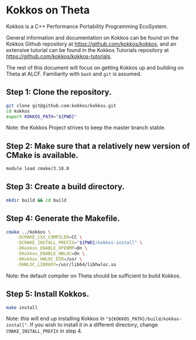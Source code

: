 # Kokkos on Theta

Kokkos is a C++ Performance Portability Programming EcoSystem.
 
General information and documentation on Kokkos can be found on the Kokkos Github repository at
https://github.com/kokkos/kokkos, and an extensive tutorial can be found in the Kokkos Tutorials repository at
https://github.com/kokkos/kokkos-tutorials.
 
The rest of this document will focus on getting Kokkos up and building on Theta at ALCF.
Familiarity with `bash` and `git` is assumed.
 
## Step 1:  Clone the repository.
 
```sh
git clone git@github.com:kokkos/kokkos.git
cd kokkos
export KOKKOS_PATH="${PWD}"
```
 
Note:  the Kokkos Project strives to keep the master branch stable.
 
 
## Step 2:  Make sure that a relatively new version of CMake is available.
 
```sh
module load cmake/3.18.0
```
 
## Step 3:  Create a build directory.
 
```sh
mkdir build && cd build
```
 
 
## Step 4:  Generate the Makefile.
 
```sh
cmake ../kokkos \
    -DCMAKE_CXX_COMPILER=CC \
    -DCMAKE_INSTALL_PREFIX="${PWD}/kokkos-install" \
    -DKokkos_ENABLE_OPENMP=On \
    -DKokkos_ENABLE_HWLOC=On \
    -DKokkos_HWLOC_DIR=/usr \
    -DHWLOC_LIBRARY=/usr/lib64/libhwloc.so
```
 
Note:  the default compiler on Theta should be sufficient to build Kokkos.
 
 
##  Step 5: Install Kokkos.
 
```sh
make install
```
 
Note:  this will end up installing Kokkos in `"${KOKKOS_PATH}/build/kokkos-install"`.  If you wish to install it in a different directory, change `CMAKE_INSTALL_PREFIX` in step 4.

